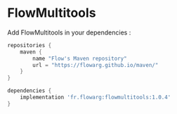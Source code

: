 # FlowMultitools

Add FlowMultitools in your dependencies :

```groovy
repositories {
	maven {
		name "Flow's Maven repository"
		url = "https://flowarg.github.io/maven/"
	}
}
```

```groovy
dependencies {
	implementation 'fr.flowarg:flowmultitools:1.0.4'
}
```
